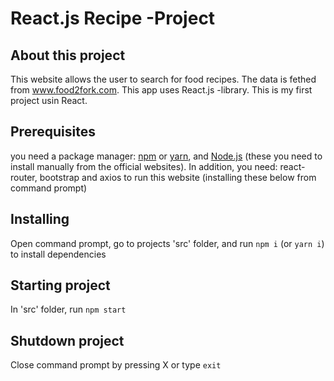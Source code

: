 # React.js Recipe -Project

## About this project
This website allows the user to search for food recipes. The data is fethed from www.food2fork.com. This app uses React.js -library. This is my first project usin React.

## Prerequisites
you need a package manager: [npm](https://www.npmjs.com/get-npm) or [yarn](https://yarnpkg.com/lang/en/docs/install/#windows-stable), and [Node.js](https://nodejs.org/en/) (these you need to install manually from the official websites). In addition, you need: react-router, bootstrap and axios to run this website (installing these below from command prompt)

## Installing
Open command prompt, go to projects 'src' folder, and run ```npm i``` (or ```yarn i```) to install dependencies

## Starting project
In 'src' folder, run ```npm start```

## Shutdown project
Close command prompt by pressing X or type ```exit```

